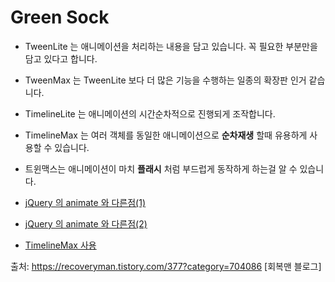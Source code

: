 # Green Sock

* TweenLite 는 애니메이션을 처리하는 내용을 담고 있습니다. 꼭 필요한 부분만을 담고 있다고 합니다.

* TweenMax 는 TweenLite 보다 더 많은 기능을 수행하는 일종의 확장판 인거 같습니다.

* TimelineLite 는 애니메이션의 시간순차적으로 진행되게 조작합니다.

* TimelineMax 는 여러 객체를 동일한 애니메이션으로 <b>순차재생</b> 할때 유용하게 사용할 수 있습니다.

* 트윈맥스는 애니메이션이 마치 <b>플래시</b> 처럼 부드럽게 동작하게 하는걸 알 수 있습니다.

* [jQuery 의 animate 와 다른점(1)](//jsfiddle.net/recoveryman/kh3pnzhz/2/embedded/result,js,html,css/ ) <br>
* [jQuery 의 animate 와 다른점(2)](//jsfiddle.net/recoveryman/wjnspybg/embedded/result,js,html,css/ ) 
* [TimelineMax 사용](//jsfiddle.net/recoveryman/dzocnc2o/1/embedded/result,js,html,css/ ) 

출처: https://recoveryman.tistory.com/377?category=704086 [회복맨 블로그]
